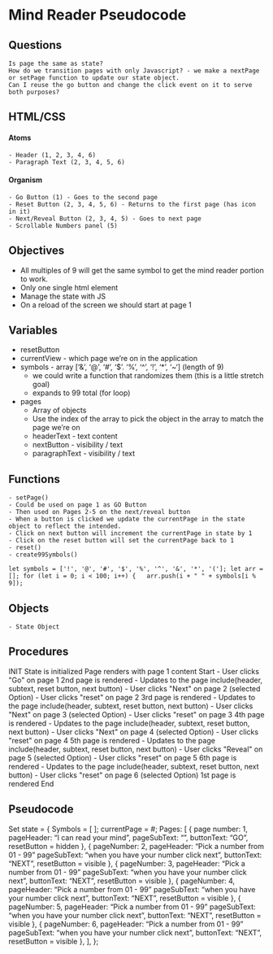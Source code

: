 # Mind Reader Pseudocode

## Questions
    Is page the same as state?
    How do we transition pages with only Javascript? - we make a nextPage or setPage function to update our state object. 
    Can I reuse the go button and change the click event on it to serve both purposes?
## HTML/CSS
#### Atoms
    - Header (1, 2, 3, 4, 6)
    - Paragraph Text (2, 3, 4, 5, 6)

#### Organism
    - Go Button (1) - Goes to the second page 
    - Reset Button (2, 3, 4, 5, 6) - Returns to the first page (has icon in it)
    - Next/Reveal Button (2, 3, 4, 5) - Goes to next page
    - Scrollable Numbers panel (5)
## Objectives
  - All multiples of 9 will get the same symbol to get the mind reader portion to work.
  - Only one single html element
  - Manage the state with JS
  - On a reload of the screen we should start at page 1

## Variables
   - resetButton 
   - currentView - which page we’re on in the application
   - symbols - array [‘&’, ‘@’, ‘#’, ‘$’. ‘%’, ‘^’, ‘!’, ‘*’, ‘~‘] (length of 9)
     -   we could write a function that randomizes them (this is a little stretch goal)
     -   expands to 99 total (for loop)
   - pages
     -   Array of objects
     -   Use the index of the array to pick the object in the array to match the page we’re on
     -   headerText - text content
     -   nextButton - visibility / text
     -   paragraphText - visibility / text

## Functions
    - setPage()
    - Could be used on page 1 as GO Button
    - Then used on Pages 2-5 on the next/reveal button
    - When a button is clicked we update the currentPage in the state object to reflect the intended. 
    - Click on next button will increment the currentPage in state by 1
    - Click on the reset button will set the currentPage back to 1
    - reset()
    - create99Symbols()
```let symbols = ['!', '@', '#', '$', '%', '^', '&', '*', '(']; let arr = []; for (let i = 0; i < 100; i++) {   arr.push(i + " " + symbols[i % 9]);```


## Objects
    - State Object


## Procedures

INIT
    State is initialized
    Page renders with page 1 content
Start
       - User clicks "Go" on page 1
    2nd page is rendered - Updates to the page include(header, subtext, reset button, next button) 
        - User clicks "Next" on page 2 (selected Option)
        - User clicks "reset" on page 2
    3rd page is rendered - Updates to the page include(header, subtext, reset button, next button)
        - User clicks "Next" on page 3 (selected Option)
        - User clicks "reset" on page 3
    4th page is rendered - Updates to the page include(header, subtext, reset button, next button)
        - User clicks "Next" on page 4 (selected Option)
        - User clicks "reset" on page 4
    5th page is rendered - Updates to the page include(header, subtext, reset button, next button)
        - User clicks "Reveal" on page 5 (selected Option)
        - User clicks "reset" on page 5
    6th page is rendered - Updates to the page include(header, subtext, reset button, next button)
        - User clicks "reset" on page 6 (selected Option)
    1st page is rendered 
End

## Pseudocode

Set state = {
	Symbols = [ ];
	currentPage = #;
	Pages: [
{ page number: 1,
  pageHeader: “I can read your mind”,
  pageSubText: “”,
  buttonText: “GO”,
  resetButton = hidden
},
{ pageNumber: 2,
  pageHeader: “Pick a number from 01 - 99”
  pageSubText: “when you have your number click next”,
  buttonText: “NEXT”,
  resetButton = visible
},
{ pageNumber: 3,
  pageHeader: “Pick a number from 01 - 99”
  pageSubText: “when you have your number click next”,
  buttonText: “NEXT”,
  resetButton = visible
},
{ pageNumber: 4,
  pageHeader: “Pick a number from 01 - 99”
  pageSubText: “when you have your number click next”,
  buttonText: “NEXT”,
  resetButton = visible
},
{ pageNumber: 5,
  pageHeader: “Pick a number from 01 - 99”
  pageSubText: “when you have your number click next”,
  buttonText: “NEXT”,
  resetButton = visible
},
{ pageNumber: 6,
  pageHeader: “Pick a number from 01 - 99”
  pageSubText: “when you have your number click next”,
  buttonText: “NEXT”,
  resetButton = visible
},
 ],
};
